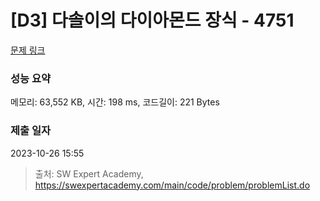 # [D3] 다솔이의 다이아몬드 장식 - 4751 

[문제 링크](https://swexpertacademy.com/main/code/problem/problemDetail.do?contestProbId=AWSNw5jKzwMDFAUr) 

### 성능 요약

메모리: 63,552 KB, 시간: 198 ms, 코드길이: 221 Bytes

### 제출 일자

2023-10-26 15:55



> 출처: SW Expert Academy, https://swexpertacademy.com/main/code/problem/problemList.do